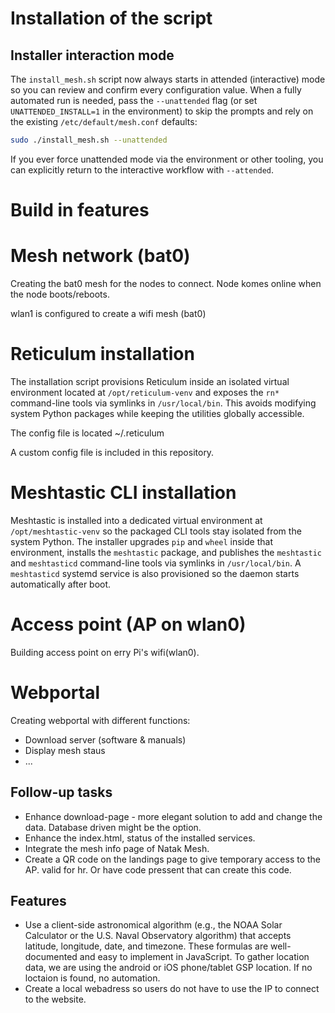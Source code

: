 # Installation of the script
## Installer interaction mode

The `install_mesh.sh` script now always starts in attended (interactive) mode so you can review and confirm every configuration value. When a fully automated run is needed, pass the `--unattended` flag (or set `UNATTENDED_INSTALL=1` in the environment) to skip the prompts and rely on the existing `/etc/default/mesh.conf` defaults:

```bash
sudo ./install_mesh.sh --unattended
```

If you ever force unattended mode via the environment or other tooling, you can explicitly return to the interactive workflow with `--attended`.


# Build in features

# Mesh network (bat0)
Creating the bat0 mesh for the nodes to connect. Node komes online when the node boots/reboots.

wlan1 is configured to create a wifi mesh (bat0)

# Reticulum installation
The installation script provisions Reticulum inside an isolated virtual environment located at `/opt/reticulum-venv` and exposes the `rn*` command-line tools via symlinks in `/usr/local/bin`. This avoids modifying system Python packages while keeping the utilities globally accessible.

The config file is located ~/.reticulum

A custom config file is included in this repository.

# Meshtastic CLI installation
Meshtastic is installed into a dedicated virtual environment at `/opt/meshtastic-venv` so the packaged CLI tools stay isolated from the system Python. The installer upgrades `pip` and `wheel` inside that environment, installs the `meshtastic` package, and publishes the `meshtastic` and `meshtasticd` command-line tools via symlinks in `/usr/local/bin`. A `meshtasticd` systemd service is also provisioned so the daemon starts automatically after boot.

# Access point (AP on wlan0)
Building access point on erry Pi's wifi(wlan0).

# Webportal
Creating webportal with different functions:
  - Download server (software & manuals)
  - Display mesh staus
  - ...


## Follow-up tasks

* Enhance download-page - more elegant solution to add and change the data. Database driven might be the option.
* Enhance the index.html, status of the installed services.
* Integrate the mesh info page of Natak Mesh.
* Create a QR code on the landings page to give temporary access to the AP. valid for hr. Or have code pressent that can create this code.

## Features
* Use a client-side astronomical algorithm (e.g., the NOAA Solar Calculator or the U.S. Naval Observatory algorithm) that accepts latitude, longitude, date, and timezone. These formulas are well-documented and easy to implement in JavaScript. To gather location data, we are using the android or iOS phone/tablet GSP location. If no loctaion is found, no automation.
* Create a local webadress so users do not have to use the IP to connect to the website.

